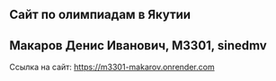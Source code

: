## Сайт по олимпиадам в Якутии
## Макаров Денис Иванович, M3301, sinedmv

Ссылка на сайт: https://m3301-makarov.onrender.com